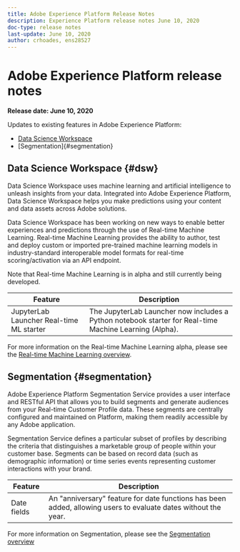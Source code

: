 ```yaml
---
title: Adobe Experience Platform Release Notes
description: Experience Platform release notes June 10, 2020
doc-type: release notes
last-update: June 10, 2020
author: crhoades, ens28527
---
```


# Adobe Experience Platform release notes 

**Release date: June 10, 2020**

Updates to existing features in Adobe Experience Platform:

- [Data Science Workspace](#dsw)
- [Segmentation]{#segmentation}

## Data Science Workspace {#dsw}

Data Science Workspace uses machine learning and artificial intelligence to unleash insights from your data. Integrated into Adobe Experience Platform, Data Science Workspace helps you make predictions using your content and data assets across Adobe solutions.

Data Science Workspace has been working on new ways to enable better experiences and predictions through the use of Real-time Machine Learning. Real-time Machine Learning provides the ability to author, test and deploy custom or imported pre-trained machine learning models in industry-standard interoperable model formats for real-time scoring/activation via an API endpoint.

Note that Real-time Machine Learning is in alpha and still currently being developed.

|Feature | Description|
|--- | ---|
| JupyterLab Launcher Real-time ML starter | The JupyterLab Launcher now includes a Python notebook starter for Real-time Machine Learning (Alpha). |

For more information on the Real-time Machine Learning alpha, please see the [Real-time Machine Learning overview](../../data-science-workspace/real-time-machine-learning/home.md).


## Segmentation {#segmentation}

Adobe Experience Platform Segmentation Service provides a user interface and RESTful API that allows you to build segments and generate audiences from your Real-time Customer Profile data. These segments are centrally configured and maintained on Platform, making them readily accessible by any Adobe application.

Segmentation Service defines a particular subset of profiles by describing the criteria that distinguishes a marketable group of people within your customer base. Segments can be based on record data (such as demographic information) or time series events representing customer interactions with your brand.

| Feature | Description |
| ------- | ----------- |
| Date fields | An "anniversary" feature for date functions has been added, allowing users to evaluate dates without the year. |

For more information on Segmentation, please see the [Segmentation overview](../../segmentation/home.md)